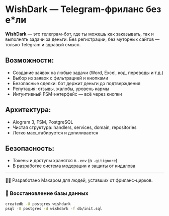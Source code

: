 # WishDark — Telegram-фриланс без е*ли

**WishDark** — это телеграм-бот, где ты можешь как заказывать, так и выполнять задачи за деньги.
Без регистрации, без муторных сайтов — только Telegram и здравый смысл.

## Возможности:

- Создание заявок на любые задачи (Word, Excel, код, переводы и т.д.)
- Выбор из заявок с фильтрацией и кнопками
- Безопасные сделки: бот держит деньги до подтверждения
- Репутация: отзывы, жалобы, уровень кармы
- Интуитивный FSM-интерфейс — всё через кнопки

## Архитектура:

- Aiogram 3, FSM, PostgreSQL
- Чистая структура: handlers, services, domain, repositories
- Легко масштабируется и допиливается

## Безопасность:

- Токены и доступы хранятся в `.env` (в `.gitignore`)
- В разработке система модерации и защиты от кидалова

---

👨‍💻 Разработано Макаром для людей, уставших от фриланс-цирков.




### 💽 Восстановление базы данных

```bash
createdb -U postgres wishdark
psql -U postgres -d wishdark -f db/init.sql
```
